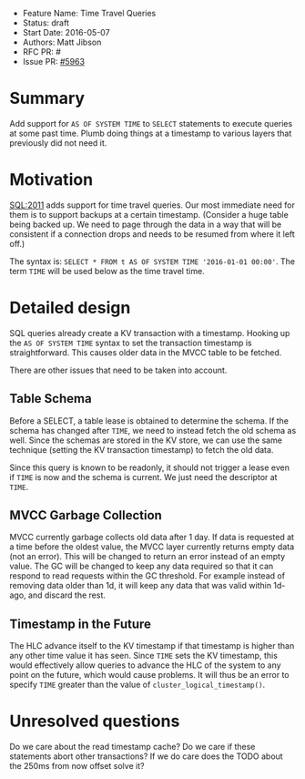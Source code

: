- Feature Name: Time Travel Queries
- Status: draft
- Start Date: 2016-05-07
- Authors: Matt Jibson
- RFC PR: #
- Issue PR: [#5963](https://github.com/cockroachdb/cockroach/issues/5963)

# Summary

Add support for `AS OF SYSTEM TIME` to `SELECT` statements to execute
queries at some past time. Plumb doing things at a timestamp to various
layers that previously did not need it.

# Motivation

[SQL:2011](https://en.wikipedia.org/wiki/SQL:2011) adds support for time
travel queries. Our most immediate need for them is to support backups
at a certain timestamp. (Consider a huge table being backed up. We need
to page through the data in a way that will be consistent if a connection
drops and needs to be resumed from where it left off.)

The syntax is: `SELECT * FROM t AS OF SYSTEM TIME '2016-01-01 00:00'`.
The term `TIME` will be used below as the time travel time.

# Detailed design

SQL queries already create a KV transaction with a timestamp. Hooking
up the `AS OF SYSTEM TIME` syntax to set the transaction timestamp is
straightforward. This causes older data in the MVCC table to be fetched.

There are other issues that need to be taken into account.

## Table Schema

Before a SELECT, a table lease is obtained to determine the schema. If the
schema has changed after `TIME`, we need to instead fetch the old schema
as well. Since the schemas are stored in the KV store, we can use the same
technique (setting the KV transaction timestamp) to fetch the old data.

Since this query is known to be readonly, it should not trigger a lease even
if `TIME` is now and the schema is current. We just need the descriptor at
`TIME`.

## MVCC Garbage Collection

MVCC currently garbage collects old data after 1 day. If data is requested
at a time before the oldest value, the MVCC layer currently returns empty
data (not an error). This will be changed to return an error instead of an
empty value. The GC will be changed to keep any data required so that it
can respond to read requests within the GC threshold. For example instead
of removing data older than 1d, it will keep any data that was valid within
1d-ago, and discard the rest.

## Timestamp in the Future

The HLC advance itself to the KV timestamp if that timestamp is higher than
any other time value it has seen. Since `TIME` sets the KV timestamp, this
would effectively allow queries to advance the HLC of the system to any
point on the future, which would cause problems. It will thus be an error
to specify `TIME` greater than the value of `cluster_logical_timestamp()`.

# Unresolved questions

Do we care about the read timestamp cache? Do we care if these statements
abort other transactions? If we do care does the TODO about the 250ms from
now offset solve it?
